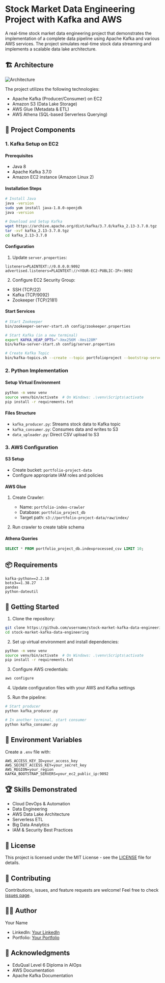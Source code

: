# Stock Market Data Engineering Project with Kafka and AWS

A real-time stock market data engineering project that demonstrates the implementation of a complete data pipeline using Apache Kafka and various AWS services. The project simulates real-time stock data streaming and implements a scalable data lake architecture.

## 🏗️ Architecture

![Architecture](https://raw.githubusercontent.com/umairsmat/kafka_real_time_data/data/main/data/architecture.png)

The project utilizes the following technologies:
- Apache Kafka (Producer/Consumer) on EC2
- Amazon S3 (Data Lake Storage)
- AWS Glue (Metadata & ETL)
- AWS Athena (SQL-based Serverless Querying)

## 🚀 Project Components

### 1. Kafka Setup on EC2

#### Prerequisites
- Java 8
- Apache Kafka 3.7.0
- Amazon EC2 instance (Amazon Linux 2)

#### Installation Steps
```bash
# Install Java
java -version
sudo yum install java-1.8.0-openjdk
java -version

# Download and Setup Kafka
wget https://archive.apache.org/dist/kafka/3.7.0/kafka_2.13-3.7.0.tgz
tar -xvf kafka_2.13-3.7.0.tgz
cd kafka_2.13-3.7.0
```

#### Configuration
1. Update `server.properties`:
```properties
listeners=PLAINTEXT://0.0.0.0:9092
advertised.listeners=PLAINTEXT://<YOUR-EC2-PUBLIC-IP>:9092
```

2. Configure EC2 Security Group:
- SSH (TCP/22)
- Kafka (TCP/9092)
- Zookeeper (TCP/2181)

#### Start Services
```bash
# Start Zookeeper
bin/zookeeper-server-start.sh config/zookeeper.properties

# Start Kafka (in a new terminal)
export KAFKA_HEAP_OPTS="-Xmx256M -Xms128M"
bin/kafka-server-start.sh config/server.properties

# Create Kafka Topic
bin/kafka-topics.sh --create --topic portfolioproject --bootstrap-server <YOUR-EC2-PUBLIC-IP>:9092 --replication-factor 1 --partitions 1
```

### 2. Python Implementation

#### Setup Virtual Environment
```bash
python -m venv venv
source venv/bin/activate  # On Windows: .\venv\Scripts\activate
pip install -r requirements.txt
```

#### Files Structure
- `kafka_producer.py`: Streams stock data to Kafka topic
- `kafka_consumer.py`: Consumes data and writes to S3
- `data_uploader.py`: Direct CSV upload to S3

### 3. AWS Configuration

#### S3 Setup
- Create bucket: `portfolio-project-data`
- Configure appropriate IAM roles and policies

#### AWS Glue
1. Create Crawler:
   - Name: `portfolio-index-crawler`
   - Database: `portfolio_project_db`
   - Target path: `s3://portfolio-project-data/raw/index/`

2. Run crawler to create table schema

#### Athena Queries
```sql
SELECT * FROM portfolio_project_db.indexprocessed_csv LIMIT 10;
```

## 📦 Requirements

```
kafka-python==2.2.10
boto3==1.38.27
pandas
python-dateutil
```

## 🚀 Getting Started

1. Clone the repository:
```bash
git clone https://github.com/username/stock-market-kafka-data-engineering.git
cd stock-market-kafka-data-engineering
```

2. Set up virtual environment and install dependencies:
```bash
python -m venv venv
source venv/bin/activate  # On Windows: .\venv\Scripts\activate
pip install -r requirements.txt
```

3. Configure AWS credentials:
```bash
aws configure
```

4. Update configuration files with your AWS and Kafka settings

5. Run the pipeline:
```bash
# Start producer
python kafka_producer.py

# In another terminal, start consumer
python kafka_consumer.py
```

## 🔑 Environment Variables

Create a `.env` file with:
```
AWS_ACCESS_KEY_ID=your_access_key
AWS_SECRET_ACCESS_KEY=your_secret_key
AWS_REGION=your_region
KAFKA_BOOTSTRAP_SERVERS=your_ec2_public_ip:9092
```

## 🏆 Skills Demonstrated

- Cloud DevOps & Automation
- Data Engineering
- AWS Data Lake Architecture
- Serverless ETL
- Big Data Analytics
- IAM & Security Best Practices

## 📝 License

This project is licensed under the MIT License - see the [LICENSE](LICENSE) file for details.

## 🤝 Contributing

Contributions, issues, and feature requests are welcome! Feel free to check [issues page](issues).

## 👨‍💻 Author

Your Name
- LinkedIn: [Your LinkedIn]()
- Portfolio: [Your Portfolio]()

## 🙏 Acknowledgments

- EduQual Level 6 Diploma in AIOps
- AWS Documentation
- Apache Kafka Documentation 
